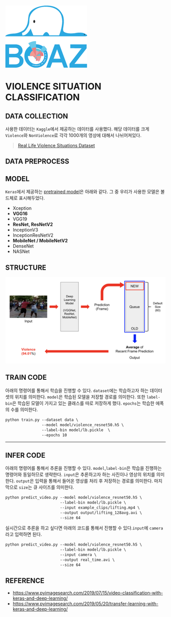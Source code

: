 ![](../img/BOAZ_Logo_NoBG.png)

# VIOLENCE SITUATION CLASSIFICATION

## DATA COLLECTION
사용한 데이터는 `Kaggle`에서 제공하는 데이터를 사용했다. 해당 데이터를 크게 `Violence`와 `NonViolence`로 각각 1000개의 영상에 대해서 나뉘어져있다. 

> [Real Life Violence Situations Dataset](https://www.kaggle.com/mohamedmustafa/real-life-violence-situations-dataset)

## DATA PREPROCESS

## MODEL
 `Keras`에서 제공하는 [pretrained model](https://keras.io/applications/)은 아래와 같다. 그 중 우리가 사용한 모델은 볼드체로 표시해두었다.
- Xception
- **VGG16**
- VGG19
- **ResNet, ResNetV2**
- InceptionV3
- InceptionResNetV2
- **MobileNet / MobileNetV2**
- DenseNet
- NASNet

## STRUCTURE
![](./img/classification-architecture.png)

## TRAIN CODE
아래의 명령어를 통해서 학습을 진행할 수 있다. `dataset`에는 학습하고자 하는 데이터셋의 위치를 의미한다. `model`은 학습된 모델을 저장할 경로를 의미한다. 또한 `label-bin`은 학습된 모델이 가지고 있는 클래스를 따로 저장하게 했다. `epochs`는 학습한 에폭의 수를 의미한다.
```shell
python train.py --dataset data \
                --model model/violence_resnet50.h5 \
                --label-bin model/lb.pickle  \
                --epochs 10
```

---

## INFER CODE
아래의 명령어를 통해서 추론을 진행할 수 있다. `model`,`label-bin`은 학습을 진행하는 명령어와 동일하므로 생략한다. `input`은 추론하고자 하는 사진이나 영상의 위치를 의미한다. `output`은 입력을 통해서 들어온 영상를 처리 후 저장하는 경로를 의미한다. 마지막으로 `size`는 큐 사이즈를 의미한다.
```shell
python predict_video.py --model model/violence_resnet50.h5 \
                        --label-bin model/lb.pickle \
                        --input example_clips/lifting.mp4 \
                        --output output/lifting_128avg.avi \
                        --size 64
```

실시간으로 추론을 하고 싶다면 아래의 코드를 통해서 진행할 수 있다.`input`에 `camera`라고 입력하면 된다.
```shell
python predict_video.py --model model/violence_resnet50.h5 \
                        --label-bin model/lb.pickle \
                        --input camera \
                        --output real_time.avi \
                        --size 64
```

## REFERENCE
- https://www.pyimagesearch.com/2019/07/15/video-classification-with-keras-and-deep-learning/
- https://www.pyimagesearch.com/2019/05/20/transfer-learning-with-keras-and-deep-learning/
